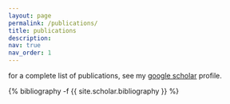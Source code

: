 ```yaml
---
layout: page
permalink: /publications/
title: publications
description:
nav: true
nav_order: 1
---
```

for a complete list of publications, see my [google scholar](https://scholar.google.com/citations?user=qTLTpGcAAAAJ&hl=en) profile.

<!-- _pages/publications.md -->
<div class="publications">

{% bibliography -f {{ site.scholar.bibliography }} %}

</div>
